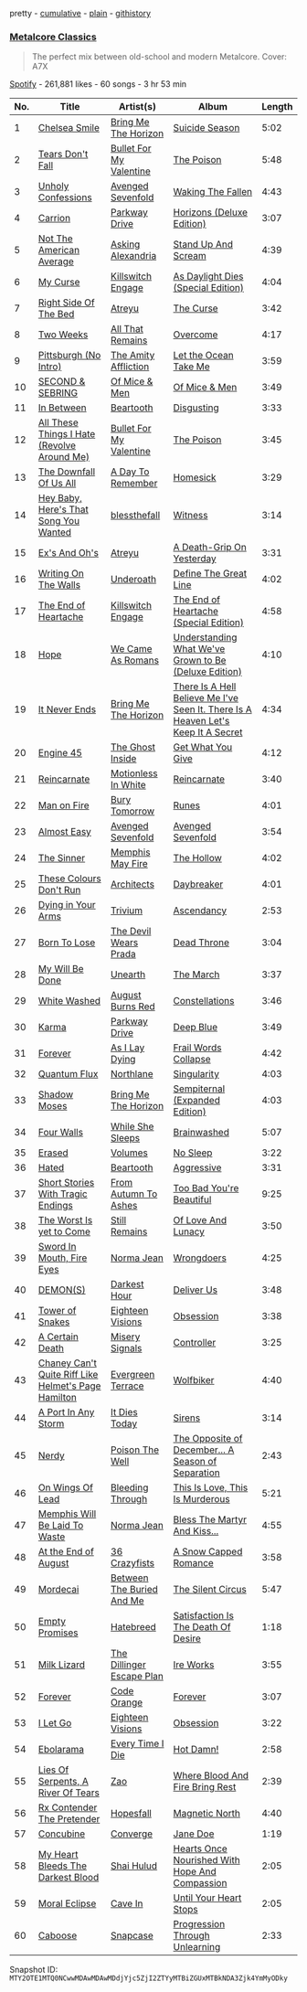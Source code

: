 pretty - [cumulative](/playlists/cumulative/37i9dQZF1DX6P51sFpSo2r.md) - [plain](/playlists/plain/37i9dQZF1DX6P51sFpSo2r) - [githistory](https://github.githistory.xyz/mackorone/spotify-playlist-archive/blob/main/playlists/plain/37i9dQZF1DX6P51sFpSo2r)

### [Metalcore Classics](https://open.spotify.com/playlist/37i9dQZF1DX6P51sFpSo2r)

> The perfect mix between old\-school and modern Metalcore\. Cover: A7X

[Spotify](https://open.spotify.com/user/spotify) - 261,881 likes - 60 songs - 3 hr 53 min

| No. | Title | Artist(s) | Album | Length |
|---|---|---|---|---|
| 1 | [Chelsea Smile](https://open.spotify.com/track/3eSnqrgqm1R0mkgz80Cpzq) | [Bring Me The Horizon](https://open.spotify.com/artist/1Ffb6ejR6Fe5IamqA5oRUF) | [Suicide Season](https://open.spotify.com/album/1prhMiPHHEEzK5ueEx2vWB) | 5:02 |
| 2 | [Tears Don't Fall](https://open.spotify.com/track/1kdiiFGX1Htx0aVZYaDwEJ) | [Bullet For My Valentine](https://open.spotify.com/artist/7iWiAD5LLKyiox2grgfmUT) | [The Poison](https://open.spotify.com/album/7zU9hmH9CKQ9Yf5SruqOLM) | 5:48 |
| 3 | [Unholy Confessions](https://open.spotify.com/track/78XFPcFYN8YFOHjtVwnPsl) | [Avenged Sevenfold](https://open.spotify.com/artist/0nmQIMXWTXfhgOBdNzhGOs) | [Waking The Fallen](https://open.spotify.com/album/3qyVLEW74vRMvVxNHjwKhk) | 4:43 |
| 4 | [Carrion](https://open.spotify.com/track/0xfWKcNu13xxXQ2GT0P09M) | [Parkway Drive](https://open.spotify.com/artist/159qqlGwzE04xyqpfAwRLo) | [Horizons \(Deluxe Edition\)](https://open.spotify.com/album/4GnybptVxP8FoxVfnSjMqM) | 3:07 |
| 5 | [Not The American Average](https://open.spotify.com/track/76LGCP0g9nVknR7HD2Jjyp) | [Asking Alexandria](https://open.spotify.com/artist/1caBfBEapzw8z2Qz9q0OaQ) | [Stand Up And Scream](https://open.spotify.com/album/5TCwGgyw8ZXXyKIcUFCj47) | 4:39 |
| 6 | [My Curse](https://open.spotify.com/track/6zKF4293k44ItKWJJgrhXv) | [Killswitch Engage](https://open.spotify.com/artist/37394IP6uhnjIpsawpMu4l) | [As Daylight Dies \(Special Edition\)](https://open.spotify.com/album/6iJEtgHTEbVlSS5isIS71z) | 4:04 |
| 7 | [Right Side Of The Bed](https://open.spotify.com/track/3PhrThKR4BSspkg7zCTECh) | [Atreyu](https://open.spotify.com/artist/3LkSiHbjqOHCKCqBfEZOTv) | [The Curse](https://open.spotify.com/album/0Re8J0tmk2LNlRl4GxUowc) | 3:42 |
| 8 | [Two Weeks](https://open.spotify.com/track/0XT70Wk9pP8JZkmJhfntuL) | [All That Remains](https://open.spotify.com/artist/2zgG1GPDvjaBgxeQaVXI14) | [Overcome](https://open.spotify.com/album/5Idfe5SehEAZ9uyv9fSKu1) | 4:17 |
| 9 | [Pittsburgh \(No Intro\)](https://open.spotify.com/track/6RcsAN8XF5KX6mMh6dum8e) | [The Amity Affliction](https://open.spotify.com/artist/6kNKUYGn6VNGsRoXmyoDPK) | [Let the Ocean Take Me](https://open.spotify.com/album/0gJQUJxCWLw6V5IlDKarWI) | 3:59 |
| 10 | [SECOND & SEBRING](https://open.spotify.com/track/3bdqdxoWXP3z0KuDt0o4Cn) | [Of Mice & Men](https://open.spotify.com/artist/4tususHNaR68xdgLstlGBA) | [Of Mice & Men](https://open.spotify.com/album/2YOIrzi5u5xuiGCA7GhCMS) | 3:49 |
| 11 | [In Between](https://open.spotify.com/track/03jdl5GTBhKsgB1Yw8mVPh) | [Beartooth](https://open.spotify.com/artist/6vwjIs0tbIiseJMR3pqwiL) | [Disgusting](https://open.spotify.com/album/7dh7xmoU6FjAIQgrBbltXV) | 3:33 |
| 12 | [All These Things I Hate \(Revolve Around Me\)](https://open.spotify.com/track/0CbESIyx34Usxoy7emUEBd) | [Bullet For My Valentine](https://open.spotify.com/artist/7iWiAD5LLKyiox2grgfmUT) | [The Poison](https://open.spotify.com/album/7zU9hmH9CKQ9Yf5SruqOLM) | 3:45 |
| 13 | [The Downfall Of Us All](https://open.spotify.com/track/1KHKeIouP04dDtl0EetgED) | [A Day To Remember](https://open.spotify.com/artist/4NiJW4q9ichVqL1aUsgGAN) | [Homesick](https://open.spotify.com/album/6MEv8dNtVbKDW1WG4Hk6WZ) | 3:29 |
| 14 | [Hey Baby, Here's That Song You Wanted](https://open.spotify.com/track/6RbeLGGRcELEeKjMAplpap) | [blessthefall](https://open.spotify.com/artist/7t2C8WwLyKUKRe0LVh8zl9) | [Witness](https://open.spotify.com/album/2bSOI1YTq852i0kxRe0xqd) | 3:14 |
| 15 | [Ex's And Oh's](https://open.spotify.com/track/2gY3Z3f1Qe4vWnw15dBkSw) | [Atreyu](https://open.spotify.com/artist/3LkSiHbjqOHCKCqBfEZOTv) | [A Death\-Grip On Yesterday](https://open.spotify.com/album/2S7Gg4uwg8Xh7WC4abXpAK) | 3:31 |
| 16 | [Writing On The Walls](https://open.spotify.com/track/313yF0VXTCmFFoYEJF7nBQ) | [Underoath](https://open.spotify.com/artist/3GzWhE2xadJiW8MqRKIVSK) | [Define The Great Line](https://open.spotify.com/album/6YQu7tXYfN1r2NLx8tfEI6) | 4:02 |
| 17 | [The End of Heartache](https://open.spotify.com/track/2nUy0ifVE7UwtOK4rugFsP) | [Killswitch Engage](https://open.spotify.com/artist/37394IP6uhnjIpsawpMu4l) | [The End of Heartache \(Special Edition\)](https://open.spotify.com/album/6NrMjaGIZAKZLMzVnkNY4V) | 4:58 |
| 18 | [Hope](https://open.spotify.com/track/0IjqvPyctsYf3ASQPHWBvB) | [We Came As Romans](https://open.spotify.com/artist/6qO6LhD6FuXK5e2PtfAIMz) | [Understanding What We've Grown to Be \(Deluxe Edition\)](https://open.spotify.com/album/6QmepOn4v046xEUpYEcq1t) | 4:10 |
| 19 | [It Never Ends](https://open.spotify.com/track/0ZxZsjMMyLgjRV1XLWlIaS) | [Bring Me The Horizon](https://open.spotify.com/artist/1Ffb6ejR6Fe5IamqA5oRUF) | [There Is A Hell Believe Me I've Seen It\. There Is A Heaven Let's Keep It A Secret](https://open.spotify.com/album/2BxDLAnw4QPcs8U4r1StrI) | 4:34 |
| 20 | [Engine 45](https://open.spotify.com/track/70SkWedrjKzDgKrqHZwAf4) | [The Ghost Inside](https://open.spotify.com/artist/6kQB2RN7WwryMdJ1MoQh1E) | [Get What You Give](https://open.spotify.com/album/3r2Tup1FQ1xiDr78Q7s71v) | 4:12 |
| 21 | [Reincarnate](https://open.spotify.com/track/4vVUoi4U6ikqH2wIoE2fmG) | [Motionless In White](https://open.spotify.com/artist/6MwPCCR936cYfM1dLsGVnl) | [Reincarnate](https://open.spotify.com/album/7gF74deMBvX9Bqyn5RCn8r) | 3:40 |
| 22 | [Man on Fire](https://open.spotify.com/track/2LHtWEncuemszNBtrMfvII) | [Bury Tomorrow](https://open.spotify.com/artist/6BD4lgmnh4vy6kkCaZRDWt) | [Runes](https://open.spotify.com/album/5AzPojyZHvcdcx6c9O9vmo) | 4:01 |
| 23 | [Almost Easy](https://open.spotify.com/track/0DkmhHO4yyqCJFjosmmWPU) | [Avenged Sevenfold](https://open.spotify.com/artist/0nmQIMXWTXfhgOBdNzhGOs) | [Avenged Sevenfold](https://open.spotify.com/album/3Id3VUk9jSKBD1guNo1buF) | 3:54 |
| 24 | [The Sinner](https://open.spotify.com/track/4SAeLRKTvdvEKUvpYIoBzT) | [Memphis May Fire](https://open.spotify.com/artist/7cNNNhdJDrt3vgQjwSavNf) | [The Hollow](https://open.spotify.com/album/59fpw1PC2LgFYS0Hmn4zm3) | 4:02 |
| 25 | [These Colours Don't Run](https://open.spotify.com/track/1DaQfWfIHy7XWLTS8g6ptc) | [Architects](https://open.spotify.com/artist/3ZztVuWxHzNpl0THurTFCv) | [Daybreaker](https://open.spotify.com/album/088xyqoXNKBTNIuIgpai6q) | 4:01 |
| 26 | [Dying in Your Arms](https://open.spotify.com/track/2nuA1esWzYEgnfQ4DpsSsm) | [Trivium](https://open.spotify.com/artist/278ZYwGhdK6QTzE3MFePnP) | [Ascendancy](https://open.spotify.com/album/4tUJoHF6in0wA5cpioJkbV) | 2:53 |
| 27 | [Born To Lose](https://open.spotify.com/track/4WsQCb1Atrhbb2I78hHCNG) | [The Devil Wears Prada](https://open.spotify.com/artist/0NbQe5CNgh4YApOCDuHSjb) | [Dead Throne](https://open.spotify.com/album/4iYkAfmG9mB9whqxDEPgfI) | 3:04 |
| 28 | [My Will Be Done](https://open.spotify.com/track/76u2aab2a33Ohs7dOKoUOa) | [Unearth](https://open.spotify.com/artist/44wJRGNtWywCUJZug8FJg3) | [The March](https://open.spotify.com/album/708sfirbWrGGssUqiq8Gie) | 3:37 |
| 29 | [White Washed](https://open.spotify.com/track/0jCUZSnjn6hxp7zgX3h2rF) | [August Burns Red](https://open.spotify.com/artist/5p9CTsn5ueGU4oScNX1axu) | [Constellations](https://open.spotify.com/album/6PfVh3fOVDKCyzh2RwAm51) | 3:46 |
| 30 | [Karma](https://open.spotify.com/track/5fwwWmgreaDgfmLxqOdF8f) | [Parkway Drive](https://open.spotify.com/artist/159qqlGwzE04xyqpfAwRLo) | [Deep Blue](https://open.spotify.com/album/3sj64vlMjeymCV05otr8FA) | 3:49 |
| 31 | [Forever](https://open.spotify.com/track/3vMPhppWYQoLN7Ji4JXWo7) | [As I Lay Dying](https://open.spotify.com/artist/2vd2HnNh4pdYa9gDVHFjEu) | [Frail Words Collapse](https://open.spotify.com/album/1atsQ3zl1LR122Y1UZajsE) | 4:42 |
| 32 | [Quantum Flux](https://open.spotify.com/track/1ZiTdxdpKQuovW4ERgBIO2) | [Northlane](https://open.spotify.com/artist/3qyg72RGnGdF521zMU02u9) | [Singularity](https://open.spotify.com/album/5YbmS9RyJV55oBw26mkTvi) | 4:03 |
| 33 | [Shadow Moses](https://open.spotify.com/track/68osIGtVjM7QWVe6pazLHj) | [Bring Me The Horizon](https://open.spotify.com/artist/1Ffb6ejR6Fe5IamqA5oRUF) | [Sempiternal \(Expanded Edition\)](https://open.spotify.com/album/6IYPmM3xsOPL2XPSvf1ZAz) | 4:03 |
| 34 | [Four Walls](https://open.spotify.com/track/2xfA2dKr30aRz3YgfvM6PV) | [While She Sleeps](https://open.spotify.com/artist/38LdIuxB548zgHoEY2AN7a) | [Brainwashed](https://open.spotify.com/album/6XnWvByzLkijHomCcGO2pv) | 5:07 |
| 35 | [Erased](https://open.spotify.com/track/4P2OiHcrk7j10MHFiVK3N3) | [Volumes](https://open.spotify.com/artist/1DgmdsnwOexqTH8ohPCFAU) | [No Sleep](https://open.spotify.com/album/47PNyfphw9gBMz9SvxCPzP) | 3:22 |
| 36 | [Hated](https://open.spotify.com/track/2NRa4W3rH4e5GKQMN5Qwyr) | [Beartooth](https://open.spotify.com/artist/6vwjIs0tbIiseJMR3pqwiL) | [Aggressive](https://open.spotify.com/album/5nQE80zQR1NqKDBo4oE4EJ) | 3:31 |
| 37 | [Short Stories With Tragic Endings](https://open.spotify.com/track/4eRtGBzP92gjIMOtal2kNB) | [From Autumn To Ashes](https://open.spotify.com/artist/1t0af5EH36iQVJ06XnLDOt) | [Too Bad You're Beautiful](https://open.spotify.com/album/5gZbzZKm0cBUfJwlUErOLm) | 9:25 |
| 38 | [The Worst Is yet to Come](https://open.spotify.com/track/3T8WTbGrVFWI2eWrDqylTI) | [Still Remains](https://open.spotify.com/artist/1vqMfm7uSTpqRUeV1iQPPp) | [Of Love And Lunacy](https://open.spotify.com/album/6QiKYJ1Fa3n5wE8viOyRea) | 3:50 |
| 39 | [Sword In Mouth, Fire Eyes](https://open.spotify.com/track/5GQlWWb1evGQw5CwZ6iRJg) | [Norma Jean](https://open.spotify.com/artist/55b0Gfm53udtGBs8mmNXrH) | [Wrongdoers](https://open.spotify.com/album/2n6jhBxAIapcSnLciCEF4p) | 4:25 |
| 40 | [DEMON\(S\)](https://open.spotify.com/track/6t1Bmjef4I067PKxd6CRlQ) | [Darkest Hour](https://open.spotify.com/artist/4dso1lISV1Atdo3O6qbhqq) | [Deliver Us](https://open.spotify.com/album/0quhTPjAecYoUNdtD4NABf) | 3:48 |
| 41 | [Tower of Snakes](https://open.spotify.com/track/2PGuGQrxGVMl1tFAgqCvfC) | [Eighteen Visions](https://open.spotify.com/artist/1KcePrJuVbBv9SyqCEpdPb) | [Obsession](https://open.spotify.com/album/1d4qOPcYpX3g2ta8JSyf6s) | 3:38 |
| 42 | [A Certain Death](https://open.spotify.com/track/6MVGo38XGhUJ2RUznCK9xm) | [Misery Signals](https://open.spotify.com/artist/0OSABE1yGiZK2ALQDJ0SeO) | [Controller](https://open.spotify.com/album/6Ii1G4koVfmBZpywrjnsqg) | 3:25 |
| 43 | [Chaney Can't Quite Riff Like Helmet's Page Hamilton](https://open.spotify.com/track/0Czv4guRdFGrQWSxWeLmkJ) | [Evergreen Terrace](https://open.spotify.com/artist/5YQUrpDa5dkmo9Vk8hHQP9) | [Wolfbiker](https://open.spotify.com/album/0KTVwCbYSpkUuPXvQYbhJE) | 4:40 |
| 44 | [A Port In Any Storm](https://open.spotify.com/track/46Zdq2HrcAtolMCkXUwsEu) | [It Dies Today](https://open.spotify.com/artist/3uFWRtKjp2E2Y1QmJPaKNC) | [Sirens](https://open.spotify.com/album/3k3ON7AVd9OZpIbnkzKQSy) | 3:14 |
| 45 | [Nerdy](https://open.spotify.com/track/5qonKXM5Uh1I7PB75Xhx86) | [Poison The Well](https://open.spotify.com/artist/71t8oi0TjZ9Op6JRrVqaBx) | [The Opposite of December..\. A Season of Separation](https://open.spotify.com/album/6mmNgiTBec2A1jp8N3XMHq) | 2:43 |
| 46 | [On Wings Of Lead](https://open.spotify.com/track/4FnHy5Ux7PzyFwE8zjp3RU) | [Bleeding Through](https://open.spotify.com/artist/41btkKEfOGIHsd7WNahMCi) | [This Is Love, This Is Murderous](https://open.spotify.com/album/3ALJb3H9F3OXIauWYgg6Lz) | 5:21 |
| 47 | [Memphis Will Be Laid To Waste](https://open.spotify.com/track/7qwqtk58ZpQjlGM8WFIrt7) | [Norma Jean](https://open.spotify.com/artist/55b0Gfm53udtGBs8mmNXrH) | [Bless The Martyr And Kiss...](https://open.spotify.com/album/5omjmAcRyBdCI7LxO9o8Tk) | 4:55 |
| 48 | [At the End of August](https://open.spotify.com/track/7sjCYW3D73C7lxdbVifWPn) | [36 Crazyfists](https://open.spotify.com/artist/4ijGLY4dzlurDh7jqH3tW7) | [A Snow Capped Romance](https://open.spotify.com/album/4RXbqQIZqHp5VhyhQZkvD9) | 3:58 |
| 49 | [Mordecai](https://open.spotify.com/track/2Fui3xJLasH473qnBa2T6C) | [Between The Buried And Me](https://open.spotify.com/artist/2JC4hZm1egeJDEolLsMwZ9) | [The Silent Circus](https://open.spotify.com/album/1rmiMSKXg6o8F1UVBdhQpN) | 5:47 |
| 50 | [Empty Promises](https://open.spotify.com/track/2IYfepbNqRb0STzaW3LDt7) | [Hatebreed](https://open.spotify.com/artist/17Mb968quDHpjCkIyq30QV) | [Satisfaction Is The Death Of Desire](https://open.spotify.com/album/4FSyBxzdZ4uVtyHPUKAnPE) | 1:18 |
| 51 | [Milk Lizard](https://open.spotify.com/track/4TOZ8TuZQRMEgJjNsgewg2) | [The Dillinger Escape Plan](https://open.spotify.com/artist/7IGcjaMGAtsvKBLQX26W4i) | [Ire Works](https://open.spotify.com/album/65ai7QRrruWGNPcVU23PgD) | 3:55 |
| 52 | [Forever](https://open.spotify.com/track/1G6czdqgskwJ4cBgx9CDAJ) | [Code Orange](https://open.spotify.com/artist/6qtECqesbU29iftyeWmldK) | [Forever](https://open.spotify.com/album/2V7axnEU5HQoN9Tu5JVl4S) | 3:07 |
| 53 | [I Let Go](https://open.spotify.com/track/3SBERYG6n7kYL7KvnImp5k) | [Eighteen Visions](https://open.spotify.com/artist/1KcePrJuVbBv9SyqCEpdPb) | [Obsession](https://open.spotify.com/album/1d4qOPcYpX3g2ta8JSyf6s) | 3:22 |
| 54 | [Ebolarama](https://open.spotify.com/track/47dpubrQXYmHnQ0ccloxSV) | [Every Time I Die](https://open.spotify.com/artist/0o7WWONtleH6PWLn5GIoCM) | [Hot Damn!](https://open.spotify.com/album/1WA1ngD22PguWqdxIT2YDo) | 2:58 |
| 55 | [Lies Of Serpents, A River Of Tears](https://open.spotify.com/track/0rZafkLnrcAFbVTrMo2NIl) | [Zao](https://open.spotify.com/artist/2vqfIznyoJDjhrbNAueQ6s) | [Where Blood And Fire Bring Rest](https://open.spotify.com/album/2cl5dUYMZOeIAJXjzKpvj5) | 2:39 |
| 56 | [Rx Contender The Pretender](https://open.spotify.com/track/2DijQ0le9S4m6ZkvkOPiuK) | [Hopesfall](https://open.spotify.com/artist/1FEgAMsvc3DM2OtT4dPn9i) | [Magnetic North](https://open.spotify.com/album/4ej5NS1LK7oTV9JtkQ4GSo) | 4:40 |
| 57 | [Concubine](https://open.spotify.com/track/1ui9EPnCqTurWbYICi9Gld) | [Converge](https://open.spotify.com/artist/7kHzfxMLtVHHb523s43rY1) | [Jane Doe](https://open.spotify.com/album/2gtM4m6sglJDrX3toJWZO6) | 1:19 |
| 58 | [My Heart Bleeds The Darkest Blood](https://open.spotify.com/track/6bjwYuQOB1Ryhygge7HSzt) | [Shai Hulud](https://open.spotify.com/artist/4AlPDOBuB1s7NuIPo4veZu) | [Hearts Once Nourished With Hope And Compassion](https://open.spotify.com/album/2fOjW8LUg3muNzmmEYsHOQ) | 2:05 |
| 59 | [Moral Eclipse](https://open.spotify.com/track/0pcOFA9Nw7QYW8G5sqGIWk) | [Cave In](https://open.spotify.com/artist/5m2NwwPj4pzGQC0PQwMBWi) | [Until Your Heart Stops](https://open.spotify.com/album/4uEbn5VjsqdbBQoMCI01Pl) | 2:05 |
| 60 | [Caboose](https://open.spotify.com/track/4lIyRjVqJlN8naBv6Cd5Dw) | [Snapcase](https://open.spotify.com/artist/1egTA9mNgTwglPEQLmMd9W) | [Progression Through Unlearning](https://open.spotify.com/album/0EXE2JkwLwhSPaOuMBAxxu) | 2:33 |

Snapshot ID: `MTY2OTE1MTQ0NCwwMDAwMDAwMDdjYjc5ZjI2ZTYyMTBiZGUxMTBkNDA3Zjk4YmMyODky`

